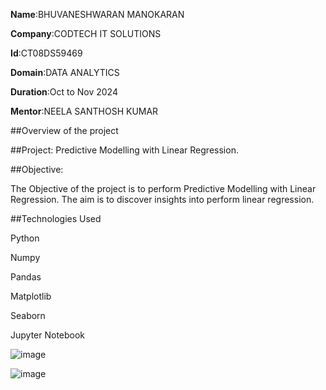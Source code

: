 **Name**:BHUVANESHWARAN MANOKARAN

**Company**:CODTECH IT SOLUTIONS

**Id**:CT08DS59469

**Domain**:DATA ANALYTICS

**Duration**:Oct to Nov 2024

**Mentor**:NEELA SANTHOSH KUMAR

##Overview of the project

##Project: Predictive Modelling with Linear Regression.

##Objective:

The Objective of the project is to perform Predictive Modelling with Linear Regression. The aim is to discover insights into perform linear regression.

##Technologies Used

Python

Numpy

Pandas

Matplotlib

Seaborn

Jupyter Notebook

![image](https://github.com/user-attachments/assets/25e2ce9c-6416-402e-a524-567d83ac09a9)

![image](https://github.com/user-attachments/assets/2189ee04-89c9-48f0-acd9-9b6f37cd3a52)
